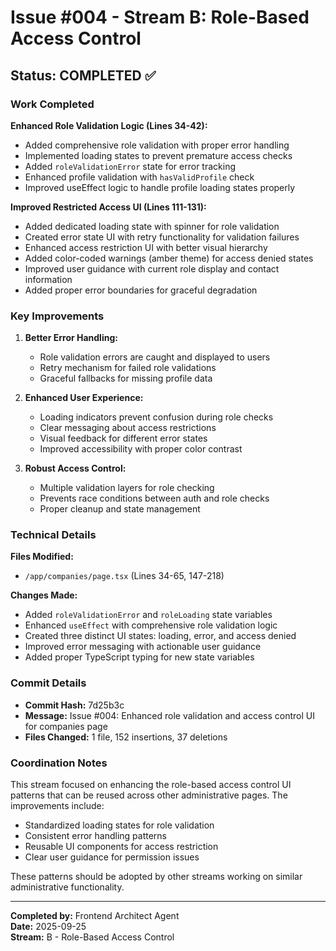 # Issue #004 - Stream B: Role-Based Access Control

## Status: COMPLETED ✅

### Work Completed

**Enhanced Role Validation Logic (Lines 34-42):**
- Added comprehensive role validation with proper error handling
- Implemented loading states to prevent premature access checks  
- Added `roleValidationError` state for error tracking
- Enhanced profile validation with `hasValidProfile` check
- Improved useEffect logic to handle profile loading states properly

**Improved Restricted Access UI (Lines 111-131):**
- Added dedicated loading state with spinner for role validation
- Created error state UI with retry functionality for validation failures
- Enhanced access restriction UI with better visual hierarchy
- Added color-coded warnings (amber theme) for access denied states
- Improved user guidance with current role display and contact information
- Added proper error boundaries for graceful degradation

### Key Improvements

1. **Better Error Handling:**
   - Role validation errors are caught and displayed to users
   - Retry mechanism for failed role validations
   - Graceful fallbacks for missing profile data

2. **Enhanced User Experience:**
   - Loading indicators prevent confusion during role checks
   - Clear messaging about access restrictions
   - Visual feedback for different error states
   - Improved accessibility with proper color contrast

3. **Robust Access Control:**
   - Multiple validation layers for role checking
   - Prevents race conditions between auth and role checks
   - Proper cleanup and state management

### Technical Details

**Files Modified:**
- `/app/companies/page.tsx` (Lines 34-65, 147-218)

**Changes Made:**
- Added `roleValidationError` and `roleLoading` state variables
- Enhanced `useEffect` with comprehensive role validation logic
- Created three distinct UI states: loading, error, and access denied
- Improved error messaging with actionable user guidance
- Added proper TypeScript typing for new state variables

### Commit Details
- **Commit Hash:** 7d25b3c
- **Message:** Issue #004: Enhanced role validation and access control UI for companies page
- **Files Changed:** 1 file, 152 insertions, 37 deletions

### Coordination Notes

This stream focused on enhancing the role-based access control UI patterns that can be reused across other administrative pages. The improvements include:

- Standardized loading states for role validation
- Consistent error handling patterns
- Reusable UI components for access restriction
- Clear user guidance for permission issues

These patterns should be adopted by other streams working on similar administrative functionality.

---
**Completed by:** Frontend Architect Agent  
**Date:** 2025-09-25  
**Stream:** B - Role-Based Access Control